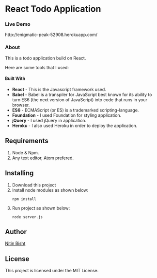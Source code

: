 <h1>React Todo Application</h1>

<h3> Live Demo</h3>
http://enigmatic-peak-52908.herokuapp.com/

<h3>About</h3>

This is a todo application build on React.

Here are some tools that I used:

<h4>Built With</h4>
<ul>
<li><b>React</b> - This is the Javascript framework used.</li>
<li><b>Babel</b> - Babel is a transpiler for JavaScript best known for its ability to turn ES6 (the next version of JavaScript) into code that runs in your browser.</li>
<li><b>ES6</b> - ECMAScript (or ES) is a trademarked scripting-language.</li>
<li><b>Foundation</b> - I used Foundation for styling application.</li>
<li><b>jQuery</b> - I used jQuery in application.</li>
<li><b>Heroku</b> - I also used Heroku in order to deploy the application.</li>
</ul>

## Requirements
<ol>
<li>Node & Npm.</li>
<li>Any text editor, Atom prefered.</li>
</ol>

## Installing 
<ol>
<li>Download this project</li>
<li>Install node modules as shown below:</li>


```npm install```

<li>Run project as shown below:</li>

```node server.js```

</ol>

## Author 
<a href="https://github.com/Nitin96Bisht">Nitin Bisht</a>

## License 
This project is licensed under the MIT License.

